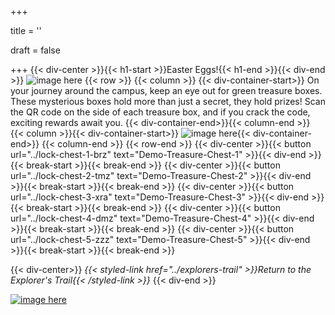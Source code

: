 +++

title = ''

draft = false

+++
{{< div-center >}}{{< h1-start >}}Easter Eggs!{{< h1-end >}}{{< div-end >}}
![image here](../images/easter-eggs.png#center)
{{< row >}}
{{< column >}}
{{< div-container-start>}} On your journey around the campus, keep an eye out for green treasure boxes. These mysterious boxes hold more than just a secret, they hold prizes! Scan the QR code on the side of each treasure box, and if you crack the code, exciting rewards await you. {{< div-container-end>}}{{< column-end >}}
{{< column >}}{{< div-container-start>}} 
![image here](../images/chest-3.png#center){{< div-container-end>}}
{{< column-end >}}
{{< row-end >}}
{{< div-center >}}{{< button url="../lock-chest-1-brz" text="Demo-Treasure-Chest-1" >}}{{< div-end >}}{{< break-start >}}{{< break-end >}}
{{< div-center >}}{{< button url="../lock-chest-2-tmz" text="Demo-Treasure-Chest-2" >}}{{< div-end >}}{{< break-start >}}{{< break-end >}}
{{< div-center >}}{{< button url="../lock-chest-3-xra" text="Demo-Treasure-Chest-3" >}}{{< div-end >}}{{< break-start >}}{{< break-end >}}
{{< div-center >}}{{< button url="../lock-chest-4-dmz" text="Demo-Treasure-Chest-4" >}}{{< div-end >}}{{< break-start >}}{{< break-end >}}
{{< div-center >}}{{< button url="../lock-chest-5-zzz" text="Demo-Treasure-Chest-5" >}}{{< div-end >}}{{< break-start >}}{{< break-end >}}

{{< div-center>}}
*{{< styled-link href="../explorers-trail" >}}Return to the Explorer's Trail{{< /styled-link >}}*
{{< div-end >}}

[![image here](../images/lost-icon.png#center)](../lost)